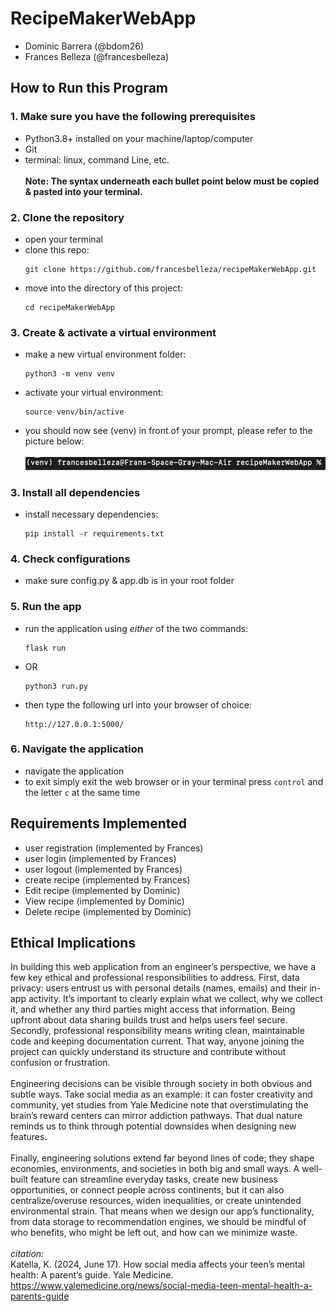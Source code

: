 # RecipeMakerWebApp
- Dominic Barrera (@bdom26)
- Frances Belleza (@francesbelleza)

## How to Run this Program <Dom>
### 1. Make sure you have the following prerequisites
- Python3.8+ installed on your machine/laptop/computer
- Git
- terminal: linux, command Line, etc. <br/>  
**Note: The syntax underneath each bullet point below must be copied & 
pasted into your terminal.**

### 2. Clone the repository
  - open your terminal
  - clone this repo:
     ```
     git clone https://github.com/francesbelleza/recipeMakerWebApp.git
  - move into the directory of this project:
      ```
      cd recipeMakerWebApp

### 3. Create & activate a virtual environment
  -  make a new virtual environment folder:
      ```
      python3 -m venv venv
  - activate your virtual environment:
     ```
     source venv/bin/active
  - you should now see (venv) in front of your prompt, please refer to the picture below: <br/>  
    ![](/images/prompt.png "venv prompt example")

### 3. Install all dependencies
   - install necessary dependencies:
     ```
     pip install -r requirements.txt

### 4. Check configurations
- make sure config.py & app.db is in your root folder

### 5. Run the app
- run the application using _either_ of the two commands:
    ```
    flask run
- OR
    ```
    python3 run.py
- then type the following url into your browser of choice:
    ```
    http://127.0.0.1:5000/

### 6. Navigate the application
- navigate the application
- to exit simply exit the web browser or in your terminal press ``control`` and 
the letter ``c`` at the same time


## Requirements Implemented
- user registration (implemented by Frances)
- user login (implemented by Frances)
- user logout (implemented by Frances)
- create recipe (implemented by Frances)
- Edit recipe (implemented by Dominic)
- View recipe (implemented by Dominic)
- Delete recipe (implemented by Dominic)

## Ethical Implications <Frances>
In building this web application from an engineer’s perspective, 
we have a few key ethical and professional responsibilities to address. 
First, data privacy: users entrust us with personal details (names, emails) 
and their in-app activity. It’s important to clearly explain what we collect, 
why we collect it, and whether any third parties might access that information. 
Being upfront about data sharing builds trust and helps users feel secure. Secondly, 
professional responsibility means writing clean, maintainable code and keeping documentation 
current. That way, anyone joining the project can quickly understand its structure and contribute 
without confusion or frustration.
<br/>
<br/>
Engineering decisions can be visible through society in both obvious and subtle ways. 
Take social media as an example: it can foster creativity and community, yet studies from Yale 
Medicine note that overstimulating the brain’s reward centers can mirror addiction pathways. 
That dual nature reminds us to think through potential downsides when designing new features. 
<br/>
<br/>
Finally, engineering solutions extend far beyond lines of code; they shape economies, environments, 
and societies in both big and small ways. A well-built feature can streamline everyday tasks, create 
new business opportunities, or connect people across continents, but it can also centralize/overuse 
resources, widen inequalities, or create unintended environmental strain. That means when we design our
app’s functionality, from data storage to recommendation engines, we should be mindful of who benefits, 
who might be left out, and how can we minimize waste. 
<br/>
<br/>
*citation:* <br/>
Katella, K. (2024, June 17). How social media affects your teen’s mental health: A parent’s guide. Yale Medicine. 
https://www.yalemedicine.org/news/social-media-teen-mental-health-a-parents-guide
